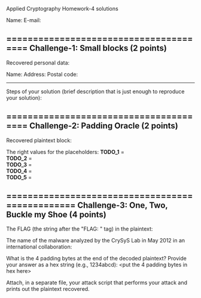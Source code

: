 Applied Cryptography
Homework-4 solutions 

Name:
E-mail:

=======================================
Challenge-1: Small blocks (2 points)
---------------------------------------
Recovered personal data:

Name:
Address:
Postal code:

---------------------------------------
Steps of your solution (brief description that is just enough to reproduce your solution):





=======================================
Challenge-2: Padding Oracle (2 points)
---------------------------------------
Recovered plaintext block: <copy the recovered plaintext here>

The right values for the placeholders:
__TODO_1__ =  
__TODO_2__ =  
__TODO_3__ =  
__TODO_4__ =  
__TODO_5__ =  



================================================
Challenge-3: One, Two, Buckle my Shoe (4 points)
------------------------------------------------
The FLAG (the string after the "FLAG: " tag) in the plaintext:
<copy the flagged text here>


The name of the malware analyzed by the CrySyS Lab in May 2012 in an international collaboration:



What is the 4 padding bytes at the end of the decoded plaintext? Provide your answer as a hex string (e.g., 1234abcd):
<put the 4 padding bytes in hex here>


Attach, in a separate file, your attack script that performs your attack and prints out the plaintext recovered.

